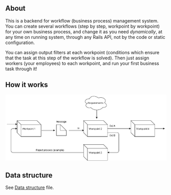 About
-----

This is a backend for workflow (business process) management system. You can create several workflows (step by step, workpoint by workpoint) for your own business process, and change it as you need *dynamically*, at any time on running system, through any Rails API, not by the code or static configuration.

You can assign output filters at each workpoint (conditions which ensure that the task at this step of the workflow is solved). Then just assign workers (your employees) to each workpoint, and run your first business task through it!

How it works
------------

![Workflow system](/workflow-system.png?raw=true "Workflow system")

Data structure
--------------

See [Data structure](/data-structure.txt) file.
